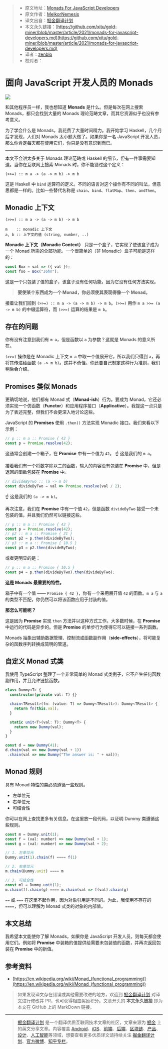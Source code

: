 > * 原文地址：[Monads For JavaScript Developers](https://js.plainenglish.io/monads-for-javascript-developers-af29819823c)
> * 原文作者：[MelkorNemesis](https://medium.com/@melkornemesis)
> * 译文出自：[掘金翻译计划](https://github.com/xitu/gold-miner)
> * 本文永久链接：[https://github.com/xitu/gold-miner/blob/master/article/2021/monads-for-javascript-developers.md](https://github.com/xitu/gold-miner/blob/master/article/2021/monads-for-javascript-developers.md)
> * 译者：[zenblo](https://github.com/zenblo)
> * 校对者：

# 面向 JavaScript 开发人员的 Monads

![](https://cdn-images-1.medium.com/max/5760/1*gA2dHvfpZEylFTBuiLiKxw.jpeg)

和其他程序员一样，我也想知道 **Monads** 是什么。但是每次在网上搜索 Monads，都只会找到大量的 Monads 理论范畴文章，而其它资源似乎也没有参考意义。

为了学会什么是 Monads，我花费了大量时间精力。我开始学习 Haskell，几个月后才发现，人们对 Monads 太小题大做了。如果你是一名 JavaScript 开发人员，那么你肯定每天都在使用它们，你只是没有意识到而已。

---

本文不会讲太多关于 Monads 理论范畴或 Haskell 的细节，但有一件事需要知道。当你在互联网上搜索 Monads 时，你不能错过这个定义：

```
(>>=) :: m a -> (a -> m b) -> m b
```

这是 Haskell 中 `bind` 运算符的定义。不同的语言对这个操作有不同的叫法，但意思都是一样的。比如一些替代名称是 `chain`、`bind`、`flatMap`、`then`、`andThen`。

## Monadic 上下文

```
(>>=) :: m a -> (a -> m b) -> m b

m    :: monadic 上下文
a, b :: 上下文的值 (string, number, ..)
```

**Monadic 上下文（Monadic Context）** 只是一个盒子，它实现了使该盒子成为一个 Monad 所需的全部功能。一个很简单的（非 Monadic）盒子可能是这样的：

```js
const Box = val => ({ val }); 
const foo = Box("John");
```

这是一个只包装了值的盒子，该盒子没有任何功能，因为它没有任何方法实现。

> **要使某个东西成为一个 Monad，你必须使其表现得像一个 Monad。**

接着让我们回到 `(>>=) :: m a -> (a -> m b) -> m b`。`(>>=)` 用作 `m a >>= (a -> m b)` 的中缀运算符，而 `(>>=)` 运算的结果是 `m b`。

## 存在的问题

你有没有注意到我们有 `m a`，但是函数以 `a` 为参数？这就是 Monads 的意义所在。

`(>>=)` 操作是在 Monadic 上下文 `m a` 中取一个值展开它，所以我们只得到 `a`，再将其传递给函数 `(a -> m b)`。这并不奇怪，你还要自己制定这种行为准则，我们稍后会介绍。

## Promises 类似 Monads

更确切地说，他们都有 Monad 式（**Monad-ish**）行为。要成为 Monad，它还必须实现一个仿函数（**Functor**）和应用程序接口（**Applicative**）。我提这一点只是为了表述完整，但我们不会更深入地讨论这些。

JavaScript 的 **Promises** 使用 `.then()` 方法实现 Monadic 接口。我们来看以下示例：

```js
// p :: m a :: Promise { 42 }
const p = Promise.resolve(42);
```

这通常会创建一个箱子，在 **Promise** 中有一个值为 `42`。 
☝️ 这是我们的 `m a`。

接着我们有一个将数字除以二的函数，输入的内容没有包装在 **Promise** 中，但是返回的函数包装在 **Promise** 中。

```js
// divideByTwo :: (a -> m b)
const divideByTwo = val => Promise.resolve(val / 2);
```

☝️ 这是我们的 `(a -> m b)`。

再次注意，我们在 **Promise** 中有一个值 `42`，但是函数 `divideByTwo`  接受一个未包装的值，并且我们仍然可以链接这些。

```js
// p :: m a :: Promise { 42 }
const p = Promise.resolve(42);
// p2 :: m a :: Promise { 21 }
const p2 = p.then(divideByTwo);
// p3 :: m a :: Promise { 10.5 }
const p3 = p2.then(divideByTwo);
```

或者更明显的是：

```js
// p :: m a :: Promise { 10.5 }
const p4 = p.then(divideByTwo).then(divideByTwo);
```

**这是 Monads 最重要的特性。**

箱子中有一个值 —— `Promise { 42 }`，你有一个采用展开值 `42` 的函数。`m a` 与 `a` 的类型不匹配，你仍然可以将该函数应用于封装的值。

**那怎么可能呢？**

这是因为 **Promise** 实现 `then` 方法并以这种方式工作。大多数时候，在 **Promise** 中运行的代码是异步的。但是 **Promise** 的单步行为使得它可以链接一系列函数。

Monads 抽象出辅助数据管理、控制流或函数副作用（**side-effects**），将可能复杂的函数序列转换成简明的管道。

## 自定义 Monad 式类

我使用 TypeScript 整理了一个非常简单的 Monad 式类例子，它不产生任何函数副作用，并且允许链接函数。

```ts
class Dummy<T> {
  constructor(private val: T) {}

  chain<TResult>(fn: (value: T) => Dummy<TResult>): Dummy<TResult> {
    return fn(this.val);
  }

  static unit<T>(val: T): Dummy<T> {
    return new Dummy(val);
  }
}

const d = new Dummy(41);
d.chain(val => new Dummy(val + 1))
 .chain(val => new Dummy("The answer is: " + val));
```

## Monad 规则

具有 Monad 特性的类必须遵循一些规则。

* 左单位元
* 右单位元
* 可结合性

你可以在网上查找更多有关信息。在这里放一段代码，以证明 Dummy 类遵循这些规则。

```js
const m = Dummy.unit(1);
const f = (val: number) => new Dummy(val + 1);
const g = (val: number) => new Dummy(val + 2);

// 1. 左单位元
Dummy.unit(1).chain(f) ==== f(1)

// 2. 右单位元
m.chain(Dummy.unit) ==== m

// 3. 可结合性
const m1 = Dummy.unit(1);
m.chain(f).chain(g) ==== m.chain(val => f(val).chain(g)
```

`==` 或 `===` 在这里不起作用，因为对象引用是不同的。为此，我使用不存在的 `====`，但可以理解为 Monad 式类的对象的内部值。

## 本文总结

我希望本文能使你了解 Monads，如果你是 JavaScript 开发人员，则每天都会使用它们。例如将 **Promise** 中装箱的值提供给需要未包装值的函数，并再次返回包装在 **Promise** 中的新值。

## 参考资料

* [https://en.wikipedia.org/wiki/Monad_(functional_programming)](https://en.wikipedia.org/wiki/Monad_(functional_programming))

> 如果发现译文存在错误或其他需要改进的地方，欢迎到 [掘金翻译计划](https://github.com/xitu/gold-miner) 对译文进行修改并 PR，也可获得相应奖励积分。文章开头的 **本文永久链接** 即为本文在 GitHub 上的 MarkDown 链接。

---

> [掘金翻译计划](https://github.com/xitu/gold-miner) 是一个翻译优质互联网技术文章的社区，文章来源为 [掘金](https://juejin.im) 上的英文分享文章。内容覆盖 [Android](https://github.com/xitu/gold-miner#android)、[iOS](https://github.com/xitu/gold-miner#ios)、[前端](https://github.com/xitu/gold-miner#前端)、[后端](https://github.com/xitu/gold-miner#后端)、[区块链](https://github.com/xitu/gold-miner#区块链)、[产品](https://github.com/xitu/gold-miner#产品)、[设计](https://github.com/xitu/gold-miner#设计)、[人工智能](https://github.com/xitu/gold-miner#人工智能)等领域，想要查看更多优质译文请持续关注 [掘金翻译计划](https://github.com/xitu/gold-miner)、[官方微博](http://weibo.com/juejinfanyi)、[知乎专栏](https://zhuanlan.zhihu.com/juejinfanyi)。
